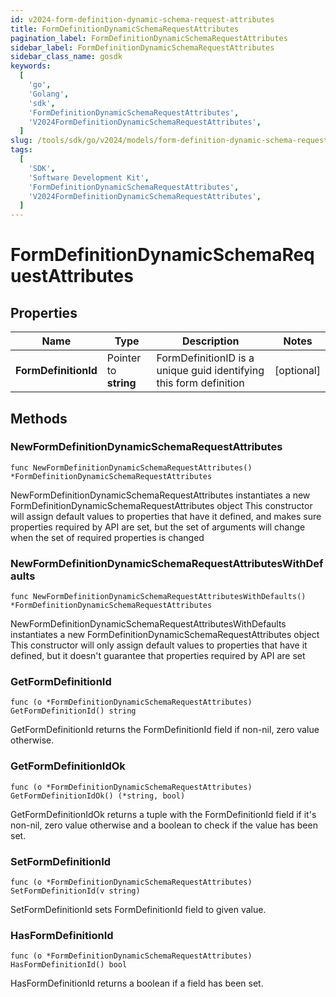 ```yaml
---
id: v2024-form-definition-dynamic-schema-request-attributes
title: FormDefinitionDynamicSchemaRequestAttributes
pagination_label: FormDefinitionDynamicSchemaRequestAttributes
sidebar_label: FormDefinitionDynamicSchemaRequestAttributes
sidebar_class_name: gosdk
keywords:
  [
    'go',
    'Golang',
    'sdk',
    'FormDefinitionDynamicSchemaRequestAttributes',
    'V2024FormDefinitionDynamicSchemaRequestAttributes',
  ]
slug: /tools/sdk/go/v2024/models/form-definition-dynamic-schema-request-attributes
tags:
  [
    'SDK',
    'Software Development Kit',
    'FormDefinitionDynamicSchemaRequestAttributes',
    'V2024FormDefinitionDynamicSchemaRequestAttributes',
  ]
---
```


# FormDefinitionDynamicSchemaRequestAttributes

## Properties

| Name | Type | Description | Notes |
| --- | --- | --- | --- |
| **FormDefinitionId** | Pointer to **string** | FormDefinitionID is a unique guid identifying this form definition | [optional] |

## Methods

### NewFormDefinitionDynamicSchemaRequestAttributes

`func NewFormDefinitionDynamicSchemaRequestAttributes() *FormDefinitionDynamicSchemaRequestAttributes`

NewFormDefinitionDynamicSchemaRequestAttributes instantiates a new FormDefinitionDynamicSchemaRequestAttributes object This constructor will assign default values to properties that have it defined, and makes sure properties required by API are set, but the set of arguments will change when the set of required properties is changed

### NewFormDefinitionDynamicSchemaRequestAttributesWithDefaults

`func NewFormDefinitionDynamicSchemaRequestAttributesWithDefaults() *FormDefinitionDynamicSchemaRequestAttributes`

NewFormDefinitionDynamicSchemaRequestAttributesWithDefaults instantiates a new FormDefinitionDynamicSchemaRequestAttributes object This constructor will only assign default values to properties that have it defined, but it doesn't guarantee that properties required by API are set

### GetFormDefinitionId

`func (o *FormDefinitionDynamicSchemaRequestAttributes) GetFormDefinitionId() string`

GetFormDefinitionId returns the FormDefinitionId field if non-nil, zero value otherwise.

### GetFormDefinitionIdOk

`func (o *FormDefinitionDynamicSchemaRequestAttributes) GetFormDefinitionIdOk() (*string, bool)`

GetFormDefinitionIdOk returns a tuple with the FormDefinitionId field if it's non-nil, zero value otherwise and a boolean to check if the value has been set.

### SetFormDefinitionId

`func (o *FormDefinitionDynamicSchemaRequestAttributes) SetFormDefinitionId(v string)`

SetFormDefinitionId sets FormDefinitionId field to given value.

### HasFormDefinitionId

`func (o *FormDefinitionDynamicSchemaRequestAttributes) HasFormDefinitionId() bool`

HasFormDefinitionId returns a boolean if a field has been set.
